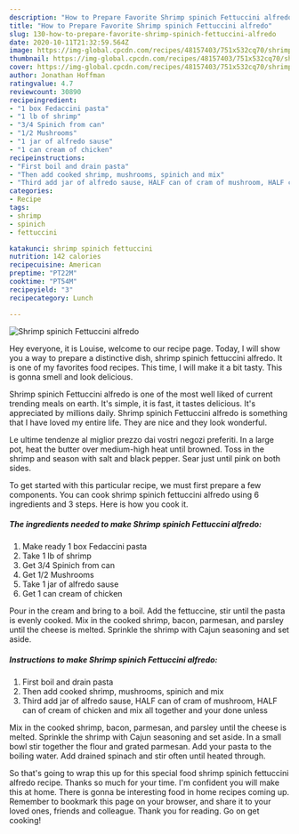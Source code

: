 ```yaml
---
description: "How to Prepare Favorite Shrimp spinich Fettuccini alfredo"
title: "How to Prepare Favorite Shrimp spinich Fettuccini alfredo"
slug: 130-how-to-prepare-favorite-shrimp-spinich-fettuccini-alfredo
date: 2020-10-11T21:32:59.564Z
image: https://img-global.cpcdn.com/recipes/48157403/751x532cq70/shrimp-spinich-fettuccini-alfredo-recipe-main-photo.jpg
thumbnail: https://img-global.cpcdn.com/recipes/48157403/751x532cq70/shrimp-spinich-fettuccini-alfredo-recipe-main-photo.jpg
cover: https://img-global.cpcdn.com/recipes/48157403/751x532cq70/shrimp-spinich-fettuccini-alfredo-recipe-main-photo.jpg
author: Jonathan Hoffman
ratingvalue: 4.7
reviewcount: 30890
recipeingredient:
- "1 box Fedaccini pasta"
- "1 lb of shrimp"
- "3/4 Spinich from can"
- "1/2 Mushrooms"
- "1 jar of alfredo sause"
- "1 can cream of chicken"
recipeinstructions:
- "First boil and drain pasta"
- "Then add cooked shrimp, mushrooms, spinich and mix"
- "Third add jar of alfredo sause, HALF can of cram of mushroom, HALF can of cream of chicken and mix all together and your done unless"
categories:
- Recipe
tags:
- shrimp
- spinich
- fettuccini

katakunci: shrimp spinich fettuccini 
nutrition: 142 calories
recipecuisine: American
preptime: "PT22M"
cooktime: "PT54M"
recipeyield: "3"
recipecategory: Lunch

---
```



![Shrimp spinich Fettuccini alfredo](https://img-global.cpcdn.com/recipes/48157403/751x532cq70/shrimp-spinich-fettuccini-alfredo-recipe-main-photo.jpg)

Hey everyone, it is Louise, welcome to our recipe page. Today, I will show you a way to prepare a distinctive dish, shrimp spinich fettuccini alfredo. It is one of my favorites food recipes. This time, I will make it a bit tasty. This is gonna smell and look delicious.

Shrimp spinich Fettuccini alfredo is one of the most well liked of current trending meals on earth. It's simple, it is fast, it tastes delicious. It's appreciated by millions daily. Shrimp spinich Fettuccini alfredo is something that I have loved my entire life. They are nice and they look wonderful.

Le ultime tendenze al miglior prezzo dai vostri negozi preferiti. In a large pot, heat the butter over medium-high heat until browned. Toss in the shrimp and season with salt and black pepper. Sear just until pink on both sides.


To get started with this particular recipe, we must first prepare a few components. You can cook shrimp spinich fettuccini alfredo using 6 ingredients and 3 steps. Here is how you cook it.

<!--inarticleads1-->

##### The ingredients needed to make Shrimp spinich Fettuccini alfredo:

1. Make ready 1 box Fedaccini pasta
1. Take 1 lb of shrimp
1. Get 3/4 Spinich from can
1. Get 1/2 Mushrooms
1. Take 1 jar of alfredo sause
1. Get 1 can cream of chicken


Pour in the cream and bring to a boil. Add the fettuccine, stir until the pasta is evenly cooked. Mix in the cooked shrimp, bacon, parmesan, and parsley until the cheese is melted. Sprinkle the shrimp with Cajun seasoning and set aside. 

<!--inarticleads2-->

##### Instructions to make Shrimp spinich Fettuccini alfredo:

1. First boil and drain pasta
1. Then add cooked shrimp, mushrooms, spinich and mix
1. Third add jar of alfredo sause, HALF can of cram of mushroom, HALF can of cream of chicken and mix all together and your done unless


Mix in the cooked shrimp, bacon, parmesan, and parsley until the cheese is melted. Sprinkle the shrimp with Cajun seasoning and set aside. In a small bowl stir together the flour and grated parmesan. Add your pasta to the boiling water. Add drained spinach and stir often until heated through. 

So that's going to wrap this up for this special food shrimp spinich fettuccini alfredo recipe. Thanks so much for your time. I'm confident you will make this at home. There is gonna be interesting food in home recipes coming up. Remember to bookmark this page on your browser, and share it to your loved ones, friends and colleague. Thank you for reading. Go on get cooking!
